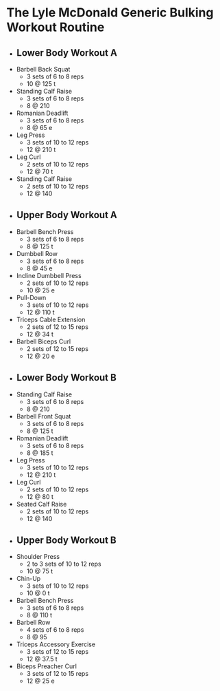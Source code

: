 # The Lyle McDonald Generic Bulking Workout Routine
- ## Lower Body Workout A
- Barbell Back Squat
	- 3 sets of 6 to 8 reps
	- 10 @ 125 t
- Standing Calf Raise
	- 3 sets of 6 to 8 reps
	- 8 @ 210
- Romanian Deadlift
	- 3 sets of 6 to 8 reps
	- 8 @ 65 e
- Leg Press
	- 3 sets of 10 to 12 reps
	- 12 @ 210 t
- Leg Curl
	- 2 sets of 10 to 12 reps
	- 12 @ 70 t
- Standing Calf Raise
	- 2 sets of 10 to 12 reps
	- 12 @ 140
- ## Upper Body Workout A
- Barbell Bench Press
	- 3 sets of 6 to 8 reps
	- 8 @ 125 t
- Dumbbell Row
	- 3 sets of 6 to 8 reps
	- 8 @ 45 e
- Incline Dumbbell Press
	- 2 sets of 10 to 12 reps
	- 10 @ 25 e
- Pull-Down
	- 3 sets of 10 to 12 reps
	- 12 @ 110 t
- Triceps Cable Extension
	- 2 sets of 12 to 15 reps
	- 12 @ 34 t
- Barbell Biceps Curl
	- 2 sets of 12 to 15 reps
	- 12 @ 20 e
- ## Lower Body Workout B
- Standing Calf Raise
	- 3 sets of 6 to 8 reps
	- 8 @ 210
- Barbell Front Squat
	- 3 sets of 6 to 8 reps
	- 8 @ 125 t
- Romanian Deadlift
	- 3 sets of 6 to 8 reps
	- 8 @ 185 t
- Leg Press
	- 3 sets of 10 to 12 reps
	- 12 @ 210 t
- Leg Curl
	- 2 sets of 10 to 12 reps
	- 12 @ 80 t
- Seated Calf Raise
	- 2 sets of 10 to 12 reps
	- 12 @ 140
- ## Upper Body Workout B
- Shoulder Press
	- 2 to 3 sets of 10 to 12 reps
	- 10 @ 75 t
- Chin-Up
	- 3 sets of 10 to 12 reps
	- 10 @ 0 t
- Barbell Bench Press
	- 3 sets of 6 to 8 reps
	- 8 @ 110 t
- Barbell Row
	- 4 sets of 6 to 8 reps
	- 8 @ 95
- Triceps Accessory Exercise
	- 3 sets of 12 to 15 reps
	- 12 @ 37.5 t
- Biceps Preacher Curl
	- 3 sets of 12 to 15 reps
	- 12 @ 25 e
